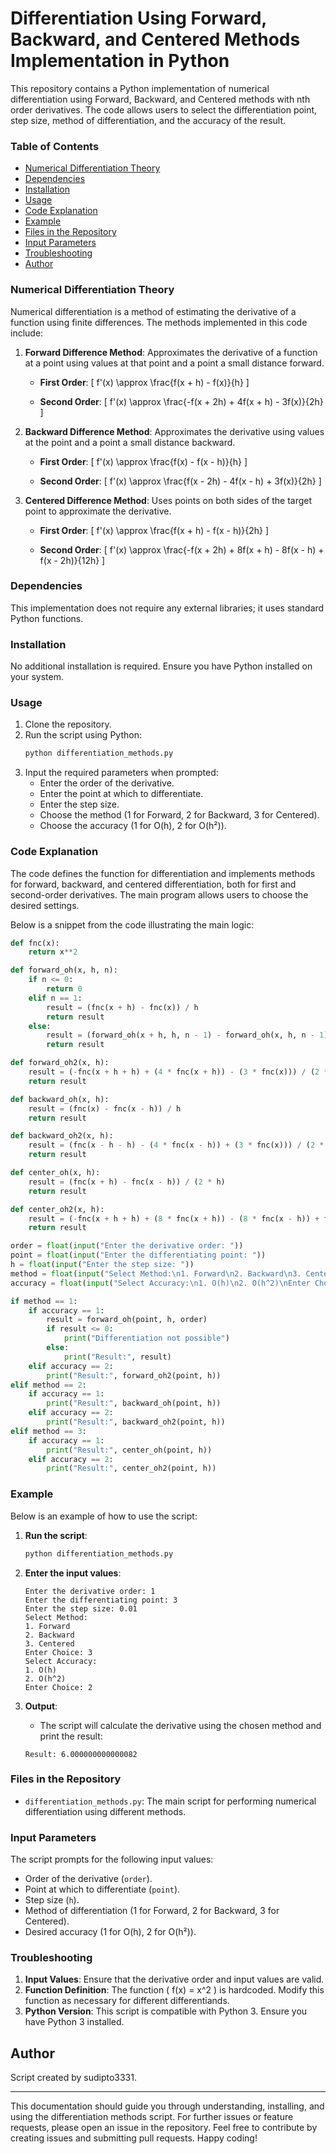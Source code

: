 # Differentiation Using Forward, Backward, and Centered Methods Implementation in Python

This repository contains a Python implementation of numerical differentiation using Forward, Backward, and Centered methods with nth order derivatives. The code allows users to select the differentiation point, step size, method of differentiation, and the accuracy of the result.

### Table of Contents
- [Numerical Differentiation Theory](#numerical-differentiation-theory)
- [Dependencies](#dependencies)
- [Installation](#installation)
- [Usage](#usage)
- [Code Explanation](#code-explanation)
- [Example](#example)
- [Files in the Repository](#files-in-the-repository)
- [Input Parameters](#input-parameters)
- [Troubleshooting](#troubleshooting)
- [Author](#author)

### Numerical Differentiation Theory
Numerical differentiation is a method of estimating the derivative of a function using finite differences. The methods implemented in this code include:

1. **Forward Difference Method**: Approximates the derivative of a function at a point using values at that point and a point a small distance forward.

   - **First Order**: 
     \[
     f'(x) \approx \frac{f(x + h) - f(x)}{h}
     \]

   - **Second Order**: 
     \[
     f'(x) \approx \frac{-f(x + 2h) + 4f(x + h) - 3f(x)}{2h}
     \]

2. **Backward Difference Method**: Approximates the derivative using values at the point and a point a small distance backward.

   - **First Order**: 
     \[
     f'(x) \approx \frac{f(x) - f(x - h)}{h}
     \]

   - **Second Order**: 
     \[
     f'(x) \approx \frac{f(x - 2h) - 4f(x - h) + 3f(x)}{2h}
     \]

3. **Centered Difference Method**: Uses points on both sides of the target point to approximate the derivative.

   - **First Order**: 
     \[
     f'(x) \approx \frac{f(x + h) - f(x - h)}{2h}
     \]

   - **Second Order**: 
     \[
     f'(x) \approx \frac{-f(x + 2h) + 8f(x + h) - 8f(x - h) + f(x - 2h)}{12h}
     \]

### Dependencies
This implementation does not require any external libraries; it uses standard Python functions.

### Installation
No additional installation is required. Ensure you have Python installed on your system.

### Usage
1. Clone the repository.
2. Run the script using Python:
    ```sh
    python differentiation_methods.py
    ```
3. Input the required parameters when prompted:
    - Enter the order of the derivative.
    - Enter the point at which to differentiate.
    - Enter the step size.
    - Choose the method (1 for Forward, 2 for Backward, 3 for Centered).
    - Choose the accuracy (1 for O(h), 2 for O(h²)).

### Code Explanation
The code defines the function for differentiation and implements methods for forward, backward, and centered differentiation, both for first and second-order derivatives. The main program allows users to choose the desired settings.

Below is a snippet from the code illustrating the main logic:

```python
def fnc(x):
    return x**2

def forward_oh(x, h, n):
    if n <= 0:
        return 0
    elif n == 1:
        result = (fnc(x + h) - fnc(x)) / h
        return result
    else:
        result = (forward_oh(x + h, h, n - 1) - forward_oh(x, h, n - 1)) / h
        return result

def forward_oh2(x, h):
    result = (-fnc(x + h + h) + (4 * fnc(x + h)) - (3 * fnc(x))) / (2 * h)
    return result

def backward_oh(x, h):
    result = (fnc(x) - fnc(x - h)) / h
    return result

def backward_oh2(x, h):
    result = (fnc(x - h - h) - (4 * fnc(x - h)) + (3 * fnc(x))) / (2 * h)
    return result

def center_oh(x, h):
    result = (fnc(x + h) - fnc(x - h)) / (2 * h)
    return result

def center_oh2(x, h):
    result = (-fnc(x + h + h) + (8 * fnc(x + h)) - (8 * fnc(x - h)) + fnc(x - h - h)) / (12 * h)
    return result

order = float(input("Enter the derivative order: "))
point = float(input("Enter the differentiating point: "))
h = float(input("Enter the step size: "))
method = float(input("Select Method:\n1. Forward\n2. Backward\n3. Centered\nEnter Choice: "))
accuracy = float(input("Select Accuracy:\n1. O(h)\n2. O(h^2)\nEnter Choice: "))

if method == 1:
    if accuracy == 1:
        result = forward_oh(point, h, order)
        if result <= 0:
            print("Differentiation not possible")
        else:
            print("Result:", result)
    elif accuracy == 2:
        print("Result:", forward_oh2(point, h))
elif method == 2:
    if accuracy == 1:
        print("Result:", backward_oh(point, h))
    elif accuracy == 2:
        print("Result:", backward_oh2(point, h))
elif method == 3:
    if accuracy == 1:
        print("Result:", center_oh(point, h))
    elif accuracy == 2:
        print("Result:", center_oh2(point, h))
```

### Example
Below is an example of how to use the script:

1. **Run the script**:
    ```sh
    python differentiation_methods.py
    ```

2. **Enter the input values**:
    ```
    Enter the derivative order: 1
    Enter the differentiating point: 3
    Enter the step size: 0.01
    Select Method:
    1. Forward
    2. Backward
    3. Centered
    Enter Choice: 3
    Select Accuracy:
    1. O(h)
    2. O(h^2)
    Enter Choice: 2
    ```

3. **Output**:
    - The script will calculate the derivative using the chosen method and print the result:
    ```
    Result: 6.000000000000082
    ```

### Files in the Repository
- `differentiation_methods.py`: The main script for performing numerical differentiation using different methods.

### Input Parameters
The script prompts for the following input values:
- Order of the derivative (`order`).
- Point at which to differentiate (`point`).
- Step size (`h`).
- Method of differentiation (1 for Forward, 2 for Backward, 3 for Centered).
- Desired accuracy (1 for O(h), 2 for O(h²)).

### Troubleshooting
1. **Input Values**: Ensure that the derivative order and input values are valid.
2. **Function Definition**: The function \( f(x) = x^2 \) is hardcoded. Modify this function as necessary for different differentiands.
3. **Python Version**: This script is compatible with Python 3. Ensure you have Python 3 installed.

## Author
Script created by sudipto3331.

---

This documentation should guide you through understanding, installing, and using the differentiation methods script. For further issues or feature requests, please open an issue in the repository. Feel free to contribute by creating issues and submitting pull requests. Happy coding!
